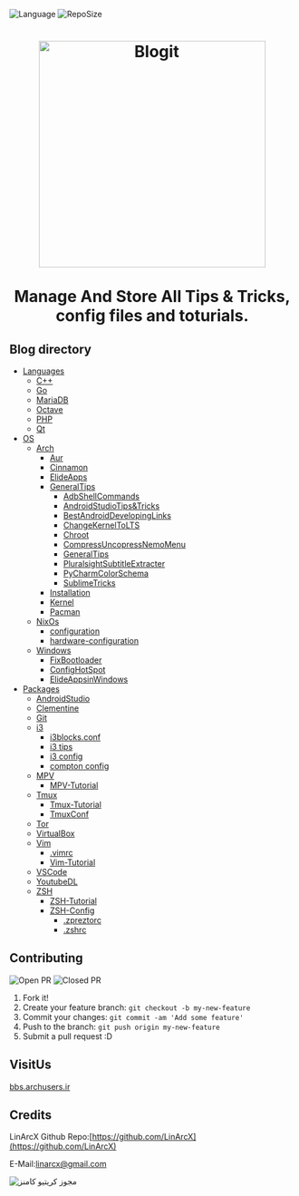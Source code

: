 ![Language](https://img.shields.io/github/languages/top/LinArcX/Blogit.svg?style=flat-square) ![RepoSize](https://img.shields.io/github/repo-size/LinArcX/Blogit.svg?style=flat-square)
<h1 align="center">
	<img width="400" src="Assets/blogit.png" alt="Blogit">
	<br>
	<br>
    <p2>Manage And Store All Tips &amp; Tricks, config files and toturials.</p2>
</h1>

## Blog directory
- [Languages](Languages/)
    - [C++](Languages/C++/TipsAndTricks.md)
    - [Go](Languages/Go/Go.md)
    - [MariaDB](Languages/MariaDB/MariaDB.md)
    - [Octave](Languages/Octave/Octave.md)
    - [PHP](Languages/PHP/PHP.md)
    - [Qt](Languages/Qt/Qt.md)
- [OS](OS/)
    - [Arch](OS/Arch/)
        - [Aur](OS/Arch/Aur/Aur.md)
        - [Cinnamon](OS/Arch/Cinnamon/Cinnamon.md)
        - [ElideApps](OS/Arch/ElideApps/ElideApps.md)
	    - [GeneralTips](OS/Arch/GeneralTips)
           - [AdbShellCommands](OS/Arch/GeneralTips/AdbShellCommands.md)
           - [AndroidStudioTips&Tricks](OS/Arch/GeneralTips/AndroidStudioTips&Tricks.md)
           - [BestAndroidDevelopingLinks](OS/Arch/GeneralTips/BestAndroidDevelopingLinks.md)
           - [ChangeKernelToLTS](OS/Arch/GeneralTips/ChangeKernelToLTS.md)
           - [Chroot](OS/Arch/GeneralTips/Chroot.md)
           - [CompressUncopressNemoMenu](OS/Arch/GeneralTips/CompressUncopressNemoMenu.md)
           - [GeneralTips](OS/Arch/GeneralTips/GeneralTips.md)
           - [PluralsightSubtitleExtracter](OS/Arch/GeneralTips/PluralsightSubtitleExtracter.md)
           - [PyCharmColorSchema](OS/Arch/GeneralTips/PyCharmColorSchema.md)
           - [SublimeTricks](OS/Arch/GeneralTips/SublimeTricks.md)
        - [Installation](OS/Arch/Installation/Installation.md)
        - [Kernel](OS/Arch/Kernel/Kernel.md)
        - [Pacman](OS/Arch/Pacman/Pacman.md)
    - [NixOs](OS/NixOs)
        - [configuration](OS/NixOs/configuration.nix)
        - [hardware-configuration](OS/NixOs/hardware-configuration.nix)
    - [Windows](OS/Windows)
        - [FixBootloader](OS/Windows/BootLoader.md)
        - [ConfigHotSpot](OS/Windows/ConfigHotSpot.md)
        - [ElideAppsinWindows](OS/Windows/ElideAppsWindows.md)
- [Packages](Packages/)
    - [AndroidStudio](Packages/AndroidStudio/AndroidStudio.md)
    - [Clementine](Packages/Clementine.md)
    - [Git](Packages/Git.md)
    - [i3](Packages/i3)
        - [i3blocks.conf](Packages/i3/i3blocks.conf)
        - [i3 tips](Packages/i3/i3.md)
        - [i3 config](Packages/i3/config)
        - [compton config](Packages/i3/compton.conf)
    - [MPV](Packages/MPV)
        - [MPV-Tutorial](Packages/MPV/MPV-Tutorial.md) 
	- [Tmux](Packages/Tmux)
        - [Tmux-Tutorial](Packages/Tmux/Tmux-Tutorial.md)
        - [TmuxConf](Packages/Tmux/.tmux.conf)
    - [Tor](Packages/Tor.md)
    - [VirtualBox](Packages/VirtualBox.md)
    - [Vim](Packages/Vim)
        - [.vimrc](Packages/Vim/.vimrc)
        - [Vim-Tutorial](Packages/Vim/Vim-Tutorial.md)
    - [VSCode](Packages/VSCode.md)
    - [YoutubeDL](Packages/YoutubeDL.md)
    - [ZSH](Packages/ZSH)
        - [ZSH-Tutorial](Packages/ZSH/ZSH-Tutorial.md)
        - [ZSH-Config](Packages/ZSH/Config)
            - [.zpreztorc](Packages/ZSH/Config/.zpreztorc)
            - [.zshrc](Packages/ZSH/Config/.zshrc)
    

## Contributing
![Open PR](https://img.shields.io/github/issues-pr-raw/LinArcX/Blogit.svg?style=flat-square) ![Closed PR](https://img.shields.io/github/issues-pr-closed/LinArcX/Blogit.svg?style=flat-square)
1. Fork it!
2. Create your feature branch: `git checkout -b my-new-feature`
3. Commit your changes: `git commit -am 'Add some feature'`
4. Push to the branch: `git push origin my-new-feature`
5. Submit a pull request :D

## VisitUs
[bbs.archusers.ir](http://bbs.archusers.ir/index.php)


## Credits
LinArcX
Github Repo:[https://github.com/LinArcX](https://github.com/LinArcX)

E-Mail:linarcx@gmail.com

<img alt="مجوز کریتیو کامنز" style="border-width:0" src="https://i.creativecommons.org/l/by-sa/4.0/88x31.png">
</p>